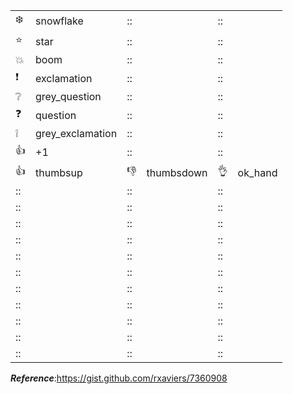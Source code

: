 
| | | | | | |
|--- | --- |---  |---  |---  |---  |
| :snowflake:| snowflake | :: | | :: | | :: | |
| :star: |star | :: | | :: | | :: | |
| :boom: | boom| :: | | :: | | :: | |
| :exclamation: |exclamation | :: | | :: | | :: | |
| :grey_question: | grey_question| :: | | :: | | :: | |
| :question: |question | :: | | :: | | :: | |
| :grey_exclamation: |grey_exclamation | :: | | :: | | :: | |
| :+1: |+1 | :: | | :: | | :: | |
| :thumbsup: |thumbsup | :thumbsdown: |thumbsdown | :ok_hand: | ok_hand| :raising_hand: |raising_hand |
| :: | | :: | | :: | | :: | |
| :: | | :: | | :: | | :: | |
| :: | | :: | | :: | | :: | |
| :: | | :: | | :: | | :: | |
| :: | | :: | | :: | | :: | |
| :: | | :: | | :: | | :: | |
| :: | | :: | | :: | | :: | |
| :: | | :: | | :: | | :: | |
| :: | | :: | | :: | | :: | |
| :: | | :: | | :: | | :: | |
| :: | | :: | | :: | | :: | |


***Reference***:https://gist.github.com/rxaviers/7360908
